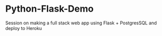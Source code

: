 # Python-Flask-Demo
Session on making a full stack web app using Flask + PostgresSQL and deploy to Heroku
